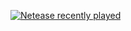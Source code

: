 [![Netease recently played](https://netease-recent-profile.vercel.app/?id=40276893&theme=light)](https://netease-recent-profile.vercel.app/?id=40276893&theme=light&show_percent=1)
